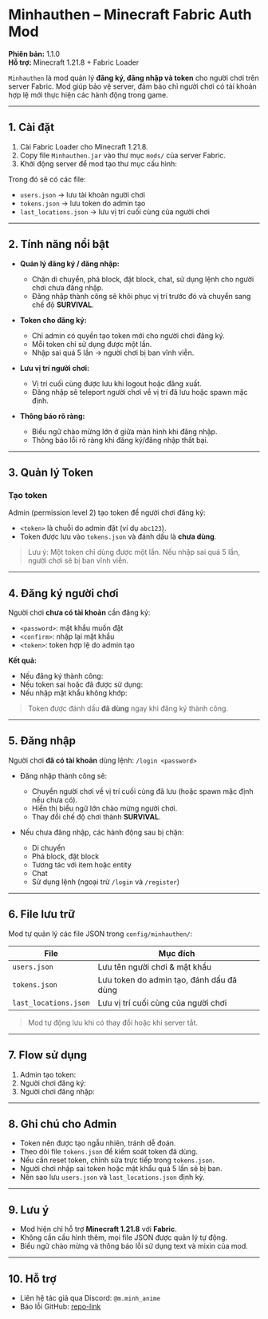 # Minhauthen – Minecraft Fabric Auth Mod

**Phiên bản:** 1.1.0  
**Hỗ trợ:** Minecraft 1.21.8 + Fabric Loader  

`Minhauthen` là mod quản lý **đăng ký, đăng nhập và token** cho người chơi trên server Fabric. Mod giúp bảo vệ server, đảm bảo chỉ người chơi có tài khoản hợp lệ mới thực hiện các hành động trong game.

---

## 1. Cài đặt

1. Cài Fabric Loader cho Minecraft 1.21.8.  
2. Copy file `Minhauthen.jar` vào thư mục `mods/` của server Fabric.  
3. Khởi động server để mod tạo thư mục cấu hình:


Trong đó sẽ có các file:  
- `users.json` → lưu tài khoản người chơi  
- `tokens.json` → lưu token do admin tạo  
- `last_locations.json` → lưu vị trí cuối cùng của người chơi  

---

## 2. Tính năng nổi bật

- **Quản lý đăng ký / đăng nhập:**  
  - Chặn di chuyển, phá block, đặt block, chat, sử dụng lệnh cho người chơi chưa đăng nhập.  
  - Đăng nhập thành công sẽ khôi phục vị trí trước đó và chuyển sang chế độ **SURVIVAL**.  

- **Token cho đăng ký:**  
  - Chỉ admin có quyền tạo token mới cho người chơi đăng ký.  
  - Mỗi token chỉ sử dụng được một lần.  
  - Nhập sai quá 5 lần → người chơi bị ban vĩnh viễn.  

- **Lưu vị trí người chơi:**  
  - Vị trí cuối cùng được lưu khi logout hoặc đăng xuất.  
  - Đăng nhập sẽ teleport người chơi về vị trí đã lưu hoặc spawn mặc định.  

- **Thông báo rõ ràng:**  
  - Biểu ngữ chào mừng lớn ở giữa màn hình khi đăng nhập.  
  - Thông báo lỗi rõ ràng khi đăng ký/đăng nhập thất bại.  

---

## 3. Quản lý Token

### Tạo token
Admin (permission level 2) tạo token để người chơi đăng ký:


- `<token>` là chuỗi do admin đặt (ví dụ `abc123`).  
- Token được lưu vào `tokens.json` và đánh dấu là **chưa dùng**.  

> Lưu ý: Một token chỉ dùng được một lần. Nếu nhập sai quá 5 lần, người chơi sẽ bị ban vĩnh viễn.

---

## 4. Đăng ký người chơi

Người chơi **chưa có tài khoản** cần đăng ký:


- `<password>`: mật khẩu muốn đặt  
- `<confirm>`: nhập lại mật khẩu  
- `<token>`: token hợp lệ do admin tạo  

**Kết quả:**
- Nếu đăng ký thành công:  
- Nếu token sai hoặc đã được sử dụng:  
- Nếu nhập mật khẩu không khớp:  

> Token được đánh dấu **đã dùng** ngay khi đăng ký thành công.

---

## 5. Đăng nhập

Người chơi **đã có tài khoản** dùng lệnh: `/login <password>`


- Đăng nhập thành công sẽ:
  - Chuyển người chơi về vị trí cuối cùng đã lưu (hoặc spawn mặc định nếu chưa có).  
  - Hiển thị biểu ngữ lớn chào mừng người chơi.  
  - Thay đổi chế độ chơi thành **SURVIVAL**.  

- Nếu chưa đăng nhập, các hành động sau bị chặn:  
  - Di chuyển  
  - Phá block, đặt block  
  - Tương tác với item hoặc entity  
  - Chat  
  - Sử dụng lệnh (ngoại trừ `/login` và `/register`)  

---

## 6. File lưu trữ

Mod tự quản lý các file JSON trong `config/minhauthen/`:

| File                 | Mục đích                                  |
|---------------------|------------------------------------------|
| `users.json`         | Lưu tên người chơi & mật khẩu             |
| `tokens.json`        | Lưu token do admin tạo, đánh dấu đã dùng |
| `last_locations.json`| Lưu vị trí cuối cùng của người chơi       |

> Mod tự động lưu khi có thay đổi hoặc khi server tắt.

---

## 7. Flow sử dụng

1. Admin tạo token:
2. Người chơi đăng ký:
3. Người chơi đăng nhập:

---

## 8. Ghi chú cho Admin

- Token nên được tạo ngẫu nhiên, tránh dễ đoán.  
- Theo dõi file `tokens.json` để kiểm soát token đã dùng.  
- Nếu cần reset token, chỉnh sửa trực tiếp trong `tokens.json`.  
- Người chơi nhập sai token hoặc mật khẩu quá 5 lần sẽ bị ban.  
- Nên sao lưu `users.json` và `last_locations.json` định kỳ.

---

## 9. Lưu ý

- Mod hiện chỉ hỗ trợ **Minecraft 1.21.8** với **Fabric**.  
- Không cần cấu hình thêm, mọi file JSON được quản lý tự động.  
- Biểu ngữ chào mừng và thông báo lỗi sử dụng text và mixin của mod.

---

## 10. Hỗ trợ

- Liên hệ tác giả qua Discord: `@m.minh_anime`  
- Báo lỗi GitHub: [repo-link](https://github.com/MinhAnime/minhauthen-1.21.8)
